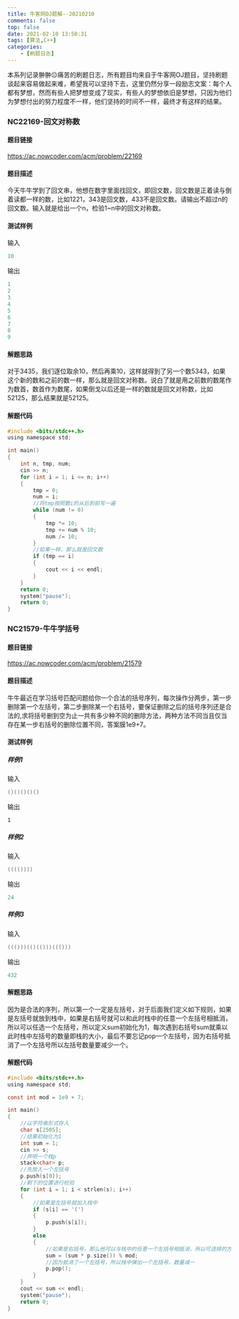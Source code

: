 ```yaml
---
title: 牛客网OJ题解--20210210
comments: false
top: false
date: 2021-02-10 13:50:31
tags: [算法,C++]
categories: 
	- [刷题日志]
---
```


本系列记录翀翀😐痛苦的刷题日志，所有题目均来自于牛客网OJ题目，坚持刷题谈起来容易做起来难，希望我可以坚持下去，这里仍然分享一段励志文案：每个人都有梦想，然而有些人把梦想变成了现实，有些人的梦想依旧是梦想，只因为他们为梦想付出的努力程度不一样，他们坚持的时间不一样，最终才有这样的结果。

<!-- more -->

### NC22169-回文对称数

#### 题目链接

https://ac.nowcoder.com/acm/problem/22169

#### 题目描述

今天牛牛学到了回文串，他想在数字里面找回文，即回文数，回文数是正着读与倒着读都一样的数，比如1221，343是回文数，433不是回文数。请输出不超过n的回文数。输入就是给出一个n，检验1~n中的回文对称数。

#### 测试样例

输入

```c
10
```

输出

```c
1
2
3
4
5
6
7
8
9
```

#### 解题思路

对于3435，我们逐位取余10，然后再乘10，这样就得到了另一个数5343，如果这个新的数和之前的数一样，那么就是回文对称数。说白了就是用之前数的数尾作为数首，数首作为数尾，如果倒戈以后还是一样的数就是回文对称数，比如52125，那么结果就是52125。

#### 解题代码

```c
#include <bits/stdc++.h>
using namespace std;

int main()
{
    int n, tmp, num;
    cin >> n;
    for (int i = 1; i <= n; i++)
    {
        tmp = 0;
        num = i;
        //将tmp按照数i的从后到前写一遍
        while (num != 0)
        {
            tmp *= 10;
            tmp += num % 10;
            num /= 10;
        }
        //如果一样，那么就是回文数
        if (tmp == i)
        {
            cout << i << endl;
        }
    }
    return 0;
    system("pause");
    return 0;
}
```

### NC21579-牛牛学括号

#### 题目链接

https://ac.nowcoder.com/acm/problem/21579

#### 题目描述

牛牛最近在学习括号匹配问题给你一个合法的括号序列，每次操作分两步，第一步删除第一个左括号，第二步删除某一个右括号，要保证删除之后的括号序列还是合法的,求将括号删到空为止一共有多少种不同的删除方法，两种方法不同当且仅当存在某一步右括号的删除位置不同，答案膜1e9+7。

#### 测试样例

##### 样例1

输入

```c
()()()()()
```

输出

```
1
```

##### 样例2

输入

```c
(((())))
```

输出

```c
24
```

##### 样例3

输入

```c
((()))(()(()))((()))
```

输出

```c
432
```

#### 解题思路

因为是合法的序列，所以第一个一定是左括号，对于后面我们定义如下规则，如果是左括号就放到栈中，如果是右括号就可以和此时栈中的任意一个左括号相抵消，所以可以任选一个左括号，所以定义sum初始化为1，每次遇到右括号sum就乘以此时栈中左括号的数量即栈的大小，最后不要忘记pop一个左括号，因为右括号抵消了一个左括号所以左括号数量要减少一个。

#### 解题代码

```c
#include <bits/stdc++.h>
using namespace std;

const int mod = 1e9 + 7;

int main()
{
    //以字符串形式存入
    char s[2505];
    //结果初始化为1
    int sum = 1;
    cin >> s;
    //声明一个栈p
    stack<char> p;
    //先放入一个左括号
    p.push(s[0]);
    //剩下的位置进行检验
    for (int i = 1; i < strlen(s); i++)
    {
        //如果是左括号就加入栈中
        if (s[i] == '(')
        {
            p.push(s[i]);
        }
        else
        {
            //如果是右括号，那么他可以与栈中的任意一个左括号相抵消，所以可选择的方法数就是此时栈中左括号的数量
            sum = (sum * p.size()) % mod;
            //因为抵消了一个左括号，所以栈中弹出一个左括号，数量减一
            p.pop();
        }
    }
    cout << sum << endl;
    system("pause");
    return 0;
}
```



